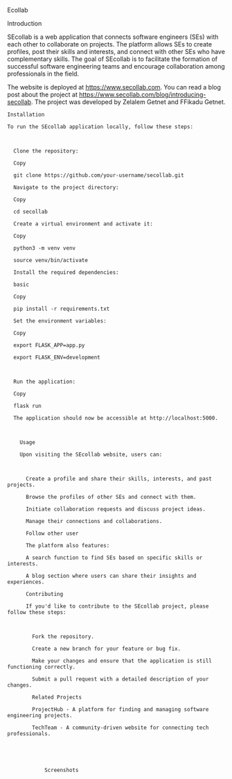 Ecollab 

Introduction 

SEcollab is a web application that connects software engineers (SEs) with each other to collaborate on projects. The platform allows SEs to create profiles, post their skills and interests, and connect with other SEs who have complementary skills. The goal of SEcollab is to facilitate the formation of successful software engineering teams and encourage collaboration among professionals in the field. 

  

  The website is deployed at https://www.secollab.com. You can read a blog post about the project at https://www.secollab.com/blog/introducing-secollab. The project was developed by Zelalem Getnet and FFikadu Getnet. 

    

    Installation 

    To run the SEcollab application locally, follow these steps: 

      

      Clone the repository: 

      Copy 

      git clone https://github.com/your-username/secollab.git 

      Navigate to the project directory: 

      Copy 

      cd secollab 

      Create a virtual environment and activate it: 

      Copy 

      python3 -m venv venv 

      source venv/bin/activate 

      Install the required dependencies: 

      basic 

      Copy 

      pip install -r requirements.txt 

      Set the environment variables: 

      Copy 

      export FLASK_APP=app.py 

      export FLASK_ENV=development 

      

      Run the application: 

      Copy 

      flask run 

      The application should now be accessible at http://localhost:5000. 

        

        Usage 

        Upon visiting the SEcollab website, users can: 

          

          Create a profile and share their skills, interests, and past projects. 

          Browse the profiles of other SEs and connect with them. 

          Initiate collaboration requests and discuss project ideas. 

          Manage their connections and collaborations. 

          Follow other user 

          The platform also features: 

          A search function to find SEs based on specific skills or interests. 

          A blog section where users can share their insights and experiences. 

          Contributing 

          If you'd like to contribute to the SEcollab project, please follow these steps: 

            

            Fork the repository. 

            Create a new branch for your feature or bug fix. 

            Make your changes and ensure that the application is still functioning correctly. 

            Submit a pull request with a detailed description of your changes. 

            Related Projects 

            ProjectHub - A platform for finding and managing software engineering projects. 

            TechTeam - A community-driven website for connecting tech professionals. 

              

                

                Screenshots 

                 

                  
